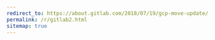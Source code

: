 ```yaml
---
redirect_to: https://about.gitlab.com/2018/07/19/gcp-move-update/
permalink: /r/gitlab2.html
sitemap: true
---
```

